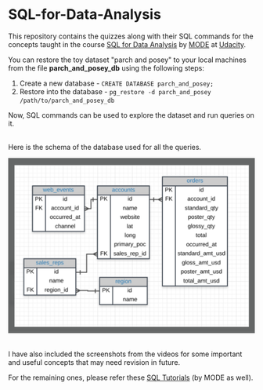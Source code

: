 # SQL-for-Data-Analysis

This repository contains the quizzes along with their SQL commands for the concepts taught in the course [SQL for Data Analysis](https://in.udacity.com/course/sql-for-data-analysis--ud198) by [MODE](https://modeanalytics.com) at [Udacity](http://udacity.com/).

You can restore the toy dataset  "parch and posey" to your local machines from the file **parch_and_posey_db** using the following steps:

1. Create a new database - `CREATE DATABASE parch_and_posey;`
2. Restore into the database - `pg_restore -d parch_and_posey /path/to/parch_and_posey_db`

Now, SQL commands can be used to explore the dataset and run queries on it.


</br>
Here is the schema of the database used for all the queries.

![](schema.png)


</br>
I have also included the screenshots from the videos for some important and useful concepts that may need revision in future.

For the remaining ones, please refer these [SQL Tutorials](https://community.modeanalytics.com/sql/) (by MODE as well).






